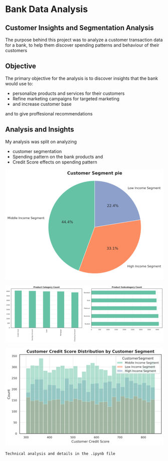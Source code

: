 # Bank Data Analysis

## Customer Insights and Segmentation Analysis

The purpose behind this project was to analyze a customer transaction data for a bank, to help them discover spending patterns and behaviour of their customers

## Objective

The primary objective for the analysis is to discover insights that the bank would use to:

- personalize products and services for their customers
- Refine marketing campaigns for targeted marketing
- and increase customer base

and to give proffesional recommendations

## Analysis and Insights

My analysis was split on analyzing

- customer segmentation
- Spending pattern on the bank products and
- Credit Score effects on spending pattern

![](assets/20250708_171115_customersegment.png)


![](assets/20250708_171736_productanalysis.png)


![](assets/20250708_171752_credit_score_distribution.png)

`Technical analysis and details in the .ipynb file`